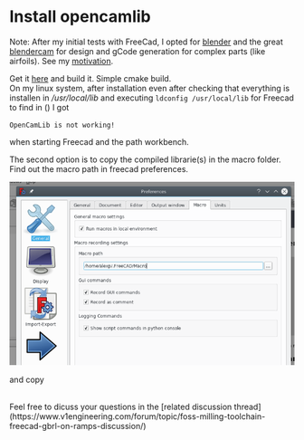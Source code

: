 # Install opencamlib

Note: After my initial tests with FreeCad, I opted for [blender](https://www.blender.org/) and the great [blendercam](https://github.com/vilemduha/blendercam) for design and gCode generation for complex parts (like airfoils). See my [motivation](blenderMot).

Get it [here](https://github.com/aewallin/opencamlib) and build it. Simple cmake build.
<br>On my linux system, after installation even after checking that everything is installen in */usr/local/lib* and executing `ldconfig /usr/local/lib` for Freecad to find in () I got

    OpenCamLib is not working!

when starting Freecad and the path workbench.

The second option is to copy the compiled librarie(s) in the macro folder.
Find out the macro path in freecad preferences.

![](./assets/images/xfree1.png " ")

and copy

<br>
Feel free to dicuss your questions in the [related discussion thread](https://www.v1engineering.com/forum/topic/foss-milling-toolchain-freecad-gbrl-on-ramps-discussion/) 

